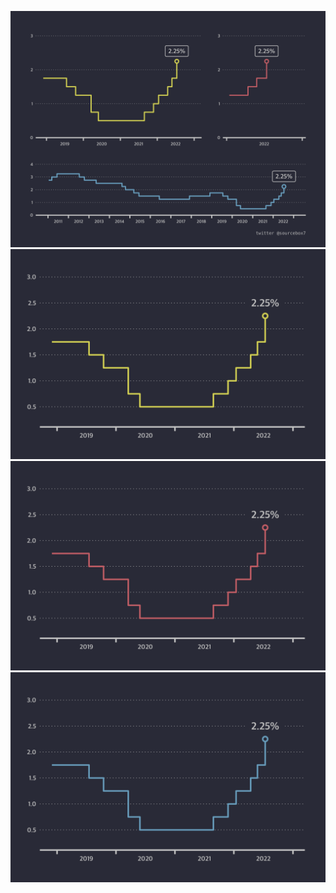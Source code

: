 ![](save_ggplot_union3_4x3.png)
![](save_ggplot_21.png)
![](save_ggplot_22.png)
![](save_ggplot_23.png)